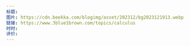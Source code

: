 ```yaml
---
标题: 
图片: https://cdn.beekka.com/blogimg/asset/202312/bg2023121913.webp
链接: https://www.3blue1brown.com/topics/calculus
时时: 
评价:
---
```


